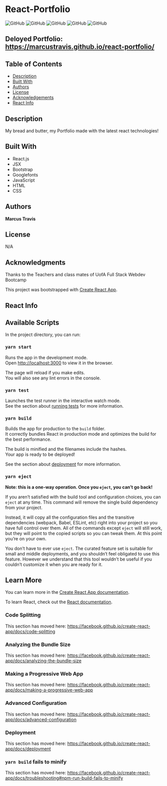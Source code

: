  
# React-Portfolio

![GitHub](https://img.shields.io/github/repo-size/MarcusTravis/react-portfolio?style=plastic) ![GitHub](https://img.shields.io/github/last-commit/MarcusTravis/react-portfolio?style=plastic) ![GitHub](https://img.shields.io/github/languages/top/MarcusTravis/react-portfolio?style=plastic) ![GitHub](https://img.shields.io/github/license/MarcusTravis/react-portfolio?style=plastic) ![GitHub](https://img.shields.io/github/followers/MarcusTravis?style=social)

## Deloyed Portfolio: https://marcustravis.github.io/react-portfolio/

## Table of Contents

* [Description](#description)
* [Built With](#built-with)
* [Authors](#authors)
* [License](#license)
* [Acknowledgements](#acknowledgements)
* [React Info](#react-info)

## Description

My bread and butter, my Portfolio made with the latest react technologies!

## Built With

* React.js
* JSX
* Bootstrap
* Googlefonts
* JavaScript
* HTML
* CSS

## Authors

**Marcus Travis**

## License

N/A

## Acknowledgments

Thanks to the Teachers and class mates of UofA Full Stack Webdev Bootcamp


This project was bootstrapped with [Create React App](https://github.com/facebook/create-react-app).

## React Info
## Available Scripts

In the project directory, you can run:

### `yarn start`

Runs the app in the development mode.<br />
Open [http://localhost:3000](http://localhost:3000) to view it in the browser.

The page will reload if you make edits.<br />
You will also see any lint errors in the console.

### `yarn test`

Launches the test runner in the interactive watch mode.<br />
See the section about [running tests](https://facebook.github.io/create-react-app/docs/running-tests) for more information.

### `yarn build`

Builds the app for production to the `build` folder.<br />
It correctly bundles React in production mode and optimizes the build for the best performance.

The build is minified and the filenames include the hashes.<br />
Your app is ready to be deployed!

See the section about [deployment](https://facebook.github.io/create-react-app/docs/deployment) for more information.

### `yarn eject`

**Note: this is a one-way operation. Once you `eject`, you can’t go back!**

If you aren’t satisfied with the build tool and configuration choices, you can `eject` at any time. This command will remove the single build dependency from your project.

Instead, it will copy all the configuration files and the transitive dependencies (webpack, Babel, ESLint, etc) right into your project so you have full control over them. All of the commands except `eject` will still work, but they will point to the copied scripts so you can tweak them. At this point you’re on your own.

You don’t have to ever use `eject`. The curated feature set is suitable for small and middle deployments, and you shouldn’t feel obligated to use this feature. However we understand that this tool wouldn’t be useful if you couldn’t customize it when you are ready for it.

## Learn More

You can learn more in the [Create React App documentation](https://facebook.github.io/create-react-app/docs/getting-started).

To learn React, check out the [React documentation](https://reactjs.org/).

### Code Splitting

This section has moved here: https://facebook.github.io/create-react-app/docs/code-splitting

### Analyzing the Bundle Size

This section has moved here: https://facebook.github.io/create-react-app/docs/analyzing-the-bundle-size

### Making a Progressive Web App

This section has moved here: https://facebook.github.io/create-react-app/docs/making-a-progressive-web-app

### Advanced Configuration

This section has moved here: https://facebook.github.io/create-react-app/docs/advanced-configuration

### Deployment

This section has moved here: https://facebook.github.io/create-react-app/docs/deployment

### `yarn build` fails to minify

This section has moved here: https://facebook.github.io/create-react-app/docs/troubleshooting#npm-run-build-fails-to-minify
